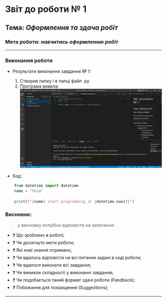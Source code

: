 # Звіт до роботи № 1
## Тема: _Оформлення та здача робіт_
### Мета роботи: _навчитись оформленню робіт_
---
### Виконання роботи
- Результати виконання завдання № 1:
    1. Створив папку і в папці файл .py
    2. Програма вивела: 
    ![alt text](https://github.com/Rudkevych1/Rudkevych1/raw/main/lab_1/img/scr_1.png "Результат")

- Код:
```python
    from datetime import datetime
    name = "Yura"

    print(f"{name} start programming at {datetime.now()}")
```
### Висновок: 
> у висновку потрібно відповісти на запитання:
- :question: Що зроблено в роботі;
- :question: Чи досягнуто мети роботи;
- :question: Які нові знання отримано;
- :question: Чи вдалось відповісти на всі питання задані в ході роботи;
- :question: Чи вдалося виконати всі завдання;
- :question: Чи виникли складності у виконанні завдання;
- :question: Чи подобається такий формат здачі роботи (Feedback);
- :question: Побажання для покращення (Suggestions);
---